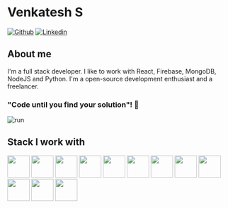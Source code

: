 # Venkatesh S

[![Github](https://img.shields.io/github/followers/venkatesh-sdev?label=Follow&style=social)](https://github.com/venkatesh-sdev)
[![Linkedin](https://img.shields.io/badge/Venkatesh%20S%20-blue?style=flat-square&logo=linkedin&logoColor=white&link=https://www.linkedin.com/in/venkatesh-s-49b4b7222/)](https://www.linkedin.com/in/venkatesh-s-49b4b7222/)



## About me 
I'm a full stack developer. I like to work with React, Firebase, MongoDB, NodeJS and Python. 
I'm a open-source development enthusiast and a freelancer.


### "Code until you find your solution"! 👋
![run](https://www.wingstechsolutions.com/wp-content/uploads/2022/03/full-stack-development.gif)

## Stack I work with
<code><img height="50" src="https://www.vectorlogo.zone/logos/reactjs/reactjs-ar21.svg"></code>
<code><img height="50" src="https://www.vectorlogo.zone/logos/firebase/firebase-ar21.svg"></code>
<code><img height="50" src="https://www.vectorlogo.zone/logos/graphql/graphql-ar21.svg"></code>
<code><img height="50" src="https://www.vectorlogo.zone/logos/expressjs/expressjs-ar21.svg"></code>
<code><img height="50" src="https://www.vectorlogo.zone/logos/python/python-ar21.svg"></code>
<code><img height="50" src="https://www.vectorlogo.zone/logos/nodejs/nodejs-horizontal.svg"></code>
<code><img height="50" src="https://www.vectorlogo.zone/logos/expoio/expoio-ar21.svg"></code>
<code><img height="50" src="https://www.vectorlogo.zone/logos/mongodb/mongodb-ar21.svg"></code>
<code><img height="50" src="https://www.vectorlogo.zone/logos/getbootstrap/getbootstrap-ar21.svg"></code>
<code><img height="50" src="https://www.vectorlogo.zone/logos/babeljs/babeljs-ar21.svg"></code>
<code><img height="50" src="https://www.vectorlogo.zone/logos/github/github-ar21.svg"></code>
<code><img height="50" src="https://www.vectorlogo.zone/logos/getpostman/getpostman-ar21.svg"></code>

